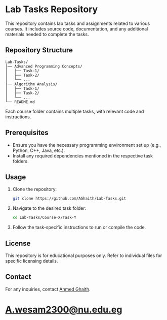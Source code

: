 # Lab Tasks Repository

This repository contains lab tasks and assignments related to various courses. It includes source code, documentation, and any additional materials needed to complete the tasks.

## Repository Structure

```
Lab-Tasks/
│── Advanced Programming Concepts/
│   ├── Task-1/
│   ├── Task-2/
│   └── ...
│── Algorithm Analysis/
│   ├── Task-1/
│   ├── Task-2/
│   └── ...
└── README.md
```

Each course folder contains multiple tasks, with relevant code and instructions.

## Prerequisites

- Ensure you have the necessary programming environment set up (e.g., Python, C++, Java, etc.).
- Install any required dependencies mentioned in the respective task folders.

## Usage

1. Clone the repository:
   ```sh
   git clone https://github.com/AGhaith/Lab-Tasks.git
   ```
2. Navigate to the desired task folder:
   ```sh
   cd Lab-Tasks/Course-X/Task-Y
   ```
3. Follow the task-specific instructions to run or compile the code.

## License

This repository is for educational purposes only. Refer to individual files for specific licensing details.

## Contact

For any inquiries, contact [Ahmed Ghaith](https://github.com/AGhaith).

# A.wesam2300@nu.edu.eg
